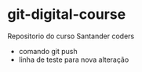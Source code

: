 # git-digital-course
Repositorio do curso Santander coders

* comando git push
* linha de teste para nova alteração